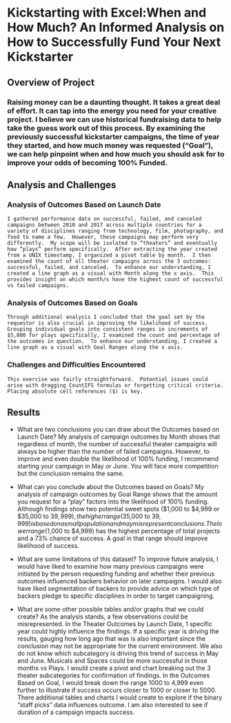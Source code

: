 # Kickstarting with Excel:When and How Much? An Informed Analysis on How to Successfully Fund Your Next Kickstarter

## Overview of Project

### Raising money can be a daunting thought.  It takes a great deal of effort.  It can tap into the energy you need for your creative project.  I believe we can use historical fundraising data to help take the guess work out of this process.  By examining the previously successful kickstarter campaigns, the time of year they started, and how much money was requested (“Goal”), we can help pinpoint when and how much you should ask for to improve your odds of becoming 100% Funded.

## Analysis and Challenges

### Analysis of Outcomes Based on Launch Date
    I gathered performance data on successful, failed, and canceled campaigns between 2010 and 2017 across multiple countries for a variety of disciplines ranging from technology, film, photography, and food to name a few.  However, these campaigns may perform very differently.  My scope will be isolated to “theaters” and eventually how “plays” perform specifically.  After extracting the year created from a UNIX timestamp, I organized a pivot table by month.  I then examined the count of all theater campaigns across the 3 outcomes:  successful, failed, and canceled.  To enhance our understanding, I created a line graph as a visual with Month along the x axis.  This provides insight on which month/s have the highest count of successful vs failed campaigns.  

### Analysis of Outcomes Based on Goals
    Through additional analysis I concluded that the goal set by the requestor is also crucial in improving the likelihood of success.  Grouping individual goals into consistent ranges in increments of $5,000 for plays specifically, I examined the count and percentage of the outcomes in question.  To enhance our understanding, I created a line graph as a visual with Goal Ranges along the x axis.  

### Challenges and Difficulties Encountered
    This exercise was fairly straightforward.  Potential issues could arise with dragging CountIFS formulas or forgetting critical criteria.  Placing absolute cell references ($) is key.   

## Results

- What are two conclusions you can draw about the Outcomes based on Launch Date?
    My analysis of campaign outcomes by Month shows that regardless of month, the number of successful theater campaigns will always be higher than the number of failed campaigns.  However, to improve and even double the likelihood of 100% funding, I recommend starting your campaign in May or June.  You will face more competition but the conclusion remains the same.

- What can you conclude about the Outcomes based on Goals?
    My analysis of campaign outcomes by Goal Range shows that the amount you request for a “play” factors into the likelihood of 100% funding.  Although findings show two potential sweet spots ($1,000 to $4,999 or $35,000 to $39,999), the higher range ($35,000 to $39,999) is based on a small population and may misrepresent conclusions.  The lower range ($1,000 to $4,999) has the highest percentage of total projects and a 73% chance of success.  A goal in that range should improve likelihood of success.

- What are some limitations of this dataset?
    To improve future analysis, I would have liked to examine how many previous campaigns were initiated by the person requesting funding and whether their previous outcomes influenced backers behavior on later campaigns.  I would also have liked segmentation of backers to provide advice on which type of backers pledge to specific disciplines in order to target campaigning.  

- What are some other possible tables and/or graphs that we could create?
      As the analysis stands, a few observations could be misrepresented.  In the Theater Outcomes by Launch Date, 1 specific year could highly influence the findings.  If a specific year is driving the results, gauging how long ago that was is also important since the conclusion may not be appropriate for the current environment.  We also do not know which subcategory is driving this trend of success in May and June.  Musicals and Spaces could be more successful in those months vs Plays.  I would create a pivot and chart breaking out the 3 theater subcategories for confirmation of findings.  In the Outcomes Based on Goal, I would break down the range 1000 to 4,999 even further to illustrate if success occurs closer to 1000 or closer to 5000.  There additional tables and charts I would create to explore if the binary “staff picks” data influences outcome.  I am also interested to see if duration of a campaign impacts success. 
